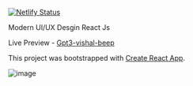 [![Netlify Status](https://api.netlify.com/api/v1/badges/69a51b15-d262-4c2c-8324-3dffaf8bdfac/deploy-status)](https://gpt3-vishal-beep.netlify.app)

Modern UI/UX Desgin React Js 

Live Preview - [Gpt3-vishal-beep](https://gpt3-vishal-beep.netlify.app/)

This project was bootstrapped with [Create React App](https://github.com/facebook/create-react-app).

![image](https://user-images.githubusercontent.com/82146140/179900091-6810bdfe-a256-494c-a98b-f410ae726d77.png)
